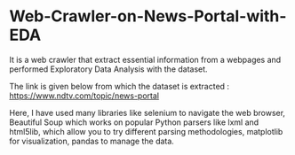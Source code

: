 # Web-Crawler-on-News-Portal-with-EDA
It is a web crawler that extract essential information from a webpages and performed Exploratory Data Analysis with the dataset.

The link is given below from which the dataset is extracted :
https://www.ndtv.com/topic/news-portal

Here, I have used many libraries like selenium to navigate the web browser,  Beautiful Soup which works on popular Python parsers like lxml and html5lib, which allow you to try different parsing methodologies, matplotlib for visualization, pandas to manage the data.
